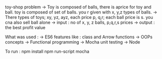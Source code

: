 toy-shop problem
-> Toy is composed of balls, there is aprice for toy and ball. toy is composed of set of balls. you r given with x, y,z  types of balls.
-> There types of toys; xy, yz, ayz, each price p, q,r; each ball price is s. you cna also sell ball alone
-> input : no of x, y, z balls, p,q,r,s prices
-> output : the best profit value

What was used :
-> ES6 features like : class  and Arrow functions
-> OOPs concepts
-> Functional programming
-> Mocha unit testing
-> Node

To run :
npm install
npm run-script mocha